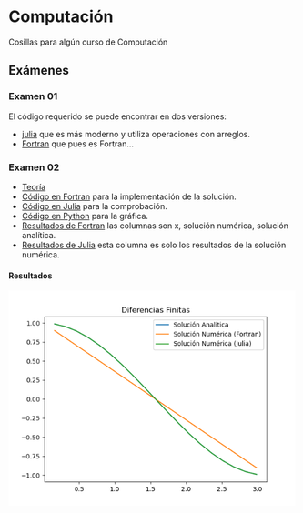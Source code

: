 # Computación

Cosillas para algún curso de Computación

## Exámenes

### Examen 01

El código requerido se puede encontrar en dos versiones:

- [julia](./examen-01.jl) que es más moderno y utiliza operaciones con arreglos.
- [Fortran](./examen-01.f90) que pues es Fortran...

### Examen 02

- [Teoría](./examen-02-teoria.md)
- [Código en Fortran](./examen-02.f90) para la implementación de la solución.
- [Código en Julia](./examen-02.jl) para la comprobación.
- [Código en Python](./examen-02-plot.py) para la gráfica.
- [Resultados de Fortran](./resultados.dat) las columnas son x, solución numérica, solución analítica.
- [Resultados de Julia](./resultados-julia.csv) esta columna es solo los resultados de la solución numérica.

#### Resultados

![Gráfica](./examen-02-plot.png)
